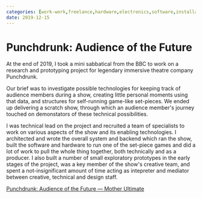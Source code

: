 ```yaml
---
categories: [work-work,freelance,hardware,electronics,software,installation,immersive-theatre,prototyping,research] 
date: 2019-12-15
---
```


# Punchdrunk: Audience of the Future

At the end of 2019, I took a mini sabbatical from the BBC to work on a research and prototyping project for legendary immersive theatre company Punchdrunk.

Our brief was to investigate possible technologies for keeping track of audience members during a show, creating little personal moments using that data, and structures for self-running game-like set-pieces. We ended up delivering a scratch show, through which an audience member's journey touched on demonstators of these technical possibilities.

I was technical lead on the project and recruited a team of specialists to work on various aspects of the show and its enabling technologies. I architected and wrote the overall system and backend which ran the show, built the software and hardware to run one of the set-piece games and did a lot of work to pull the whole thing together, both technically and as a producer. I also built a number of small exploratory prototypes in the early stages of the project, was a key member of the show's creative team, and spent a not-insignificant amount of time acting as intepreter and mediator between creative, technical and design staff.

[Punchdrunk: Audience of the Future — Mother Ultimate](https://motherultimate.com/projects/punchdrunk)